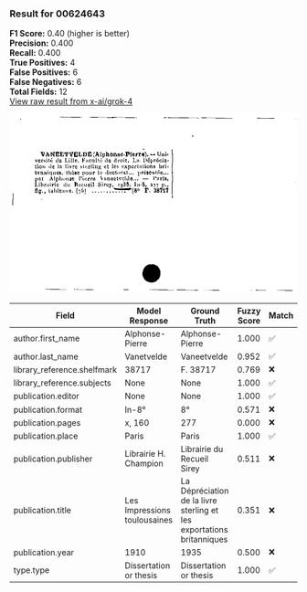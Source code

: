### Result for 00624643
**F1 Score:** 0.40 (higher is better)<br>**Precision:** 0.400<br>**Recall:** 0.400<br>**True Positives:** 4<br>**False Positives:** 6<br>**False Negatives:** 6<br>**Total Fields:** 12<br>[View raw result from x-ai/grok-4](https://github.com/RISE-UNIBAS/humanities_data_benchmark/blob/main/results/2025-10-20/T0270/request_T0270_00624643.json)

<img src="https://github.com/RISE-UNIBAS/humanities_data_benchmark/blob/main/benchmarks/zettelkatalog/images/00624643.jpg?raw=true" alt="00624643" width="600px">

| Field | Model Response | Ground Truth | Fuzzy Score | Match |
|-------|----------------|--------------|-------------|-------|
| author.first_name | Alphonse-Pierre | Alphonse-Pierre | 1.000 | ✅ |
| author.last_name | Vanetvelde | Vaneetvelde | 0.952 | ✅ |
| library_reference.shelfmark | 38717 | F. 38717 | 0.769 | ❌ |
| library_reference.subjects | None | None | 1.000 | ✅ |
| publication.editor | None | None | 1.000 | ✅ |
| publication.format | In-8° | 8° | 0.571 | ❌ |
| publication.pages | x, 160 | 277 | 0.000 | ❌ |
| publication.place | Paris | Paris | 1.000 | ✅ |
| publication.publisher | Librairie H. Champion | Librairie du Recueil Sirey | 0.511 | ❌ |
| publication.title | Les Impressions toulousaines | La Dépréciation de la livre sterling et les exportations britanniques | 0.351 | ❌ |
| publication.year | 1910 | 1935 | 0.500 | ❌ |
| type.type | Dissertation or thesis | Dissertation or thesis | 1.000 | ✅ |
